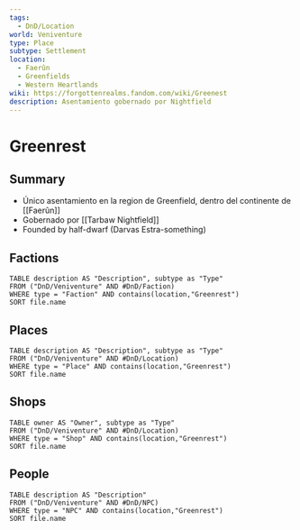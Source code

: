 ```yaml
---
tags:
  - DnD/Location
world: Veniventure
type: Place
subtype: Settlement
location:
  - Faerûn
  - Greenfields
  - Western Heartlands
wiki: https://forgottenrealms.fandom.com/wiki/Greenest
description: Asentamiento gobernado por Nightfield
---
```


# Greenrest

## Summary

- Único asentamiento en la region de Greenfield, dentro del continente de [[Faerûn]]
- Gobernado por [[Tarbaw Nightfield]]
- Founded by half-dwarf (Darvas Estra-something)

## Factions

```dataview
TABLE description AS "Description", subtype as "Type" 
FROM ("DnD/Veniventure" AND #DnD/Faction)
WHERE type = "Faction" AND contains(location,"Greenrest")
SORT file.name
```
## Places

```dataview
TABLE description AS "Description", subtype as "Type" 
FROM ("DnD/Veniventure" AND #DnD/Location)
WHERE type = "Place" AND contains(location,"Greenrest")
SORT file.name
```

## Shops

```dataview
TABLE owner AS "Owner", subtype as "Type" 
FROM ("DnD/Veniventure" AND #DnD/Location)
WHERE type = "Shop" AND contains(location,"Greenrest")
SORT file.name
```

## People

```dataview
TABLE description AS "Description"
FROM ("DnD/Veniventure" AND #DnD/NPC)
WHERE type = "NPC" AND contains(location,"Greenrest")
SORT file.name
```